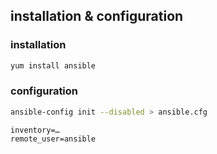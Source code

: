 ## installation & configuration

### installation

```bash
yum install ansible
```

### configuration

```bash
ansible-config init --disabled > ansible.cfg 
```

~~~
inventory=…
remote_user=ansible
~~~
